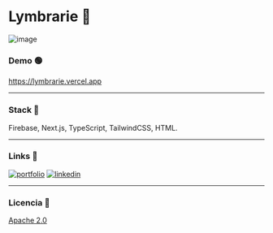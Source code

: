 
# Lymbrarie 📖
![image](https://github.com/gixilym/lymbrarie/assets/104705119/2d905039-1933-4dcc-a858-fc4a734eccc2)
### Demo 🟢
https://lymbrarie.vercel.app
***
### Stack 🚀
Firebase, Next.js, TypeScript, TailwindCSS, HTML.
***
### Links 🔗
[![portfolio](https://img.shields.io/badge/my_portfolio-000?style=for-the-badge&logo=ko-fi&logoColor=white)](https://gixi.me/)
[![linkedin](https://img.shields.io/badge/linkedin-0A66C2?style=for-the-badge&logo=linkedin&logoColor=white)](https://www.linkedin.com/in/giovanniliotta/)
***
### Licencia 📄
[Apache 2.0](https://www.apache.org/licenses/LICENSE-2.0)

